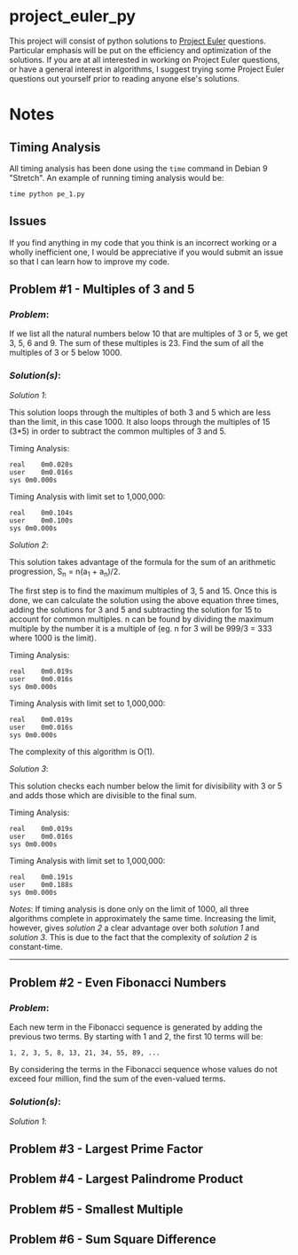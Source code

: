 # project_euler_py
This project will consist of python solutions to [Project Euler](https://projecteuler.net) questions. Particular emphasis will be put on the efficiency and optimization of the solutions. If you are at all interested in working on Project Euler questions, or have a general interest in algorithms, I suggest trying some Project Euler questions out yourself prior to reading anyone else's solutions.

# Notes
## Timing Analysis
All timing analysis has been done using the `time` command in Debian 9 "Stretch". An example of running timing analysis would be:
```
time python pe_1.py
```

## Issues
If you find anything in my code that you think is an incorrect working or a wholly inefficient one, I would be appreciative if you would submit an issue so that I can learn how to improve my code.

## Problem \#1 - Multiples of 3 and 5
### _Problem_:
If we list all the natural numbers below 10 that are multiples of 3 or 5, we get 3, 5, 6 and 9. The sum of these multiples is 23. Find the sum of all the multiples of 3 or 5 below 1000.

### _Solution(s)_:
_Solution 1_:

This solution loops through the multiples of both 3 and 5 which are less than the limit, in this case 1000. It also loops through the multiples of 15 (3\*5) in order to subtract the common multiples of 3 and 5.

Timing Analysis:
```
real	0m0.020s
user	0m0.016s
sys	0m0.000s
```

Timing Analysis with limit set to 1,000,000:
```
real	0m0.104s
user	0m0.100s
sys	0m0.000s
```

_Solution 2_:

This solution takes advantage of the formula for the sum of an arithmetic progression, S<sub>n</sub> = n(a<sub>1</sub> + a<sub>n</sub>)/2.

The first step is to find the maximum multiples of 3, 5 and 15. Once this is done, we can calculate the solution using the above equation three times, adding the solutions for 3 and 5 and subtracting the solution for 15 to account for common multiples. n can be found by dividing the maximum multiple by the number it is a multiple of (eg. n for 3 will be 999/3 = 333 where 1000 is the limit).

Timing Analysis:
```
real	0m0.019s
user	0m0.016s
sys	0m0.000s
```

Timing Analysis with limit set to 1,000,000:
```
real	0m0.019s
user	0m0.016s
sys	0m0.000s
```

The complexity of this algorithm is O(1).

_Solution 3_:

This solution checks each number below the limit for divisibility with 3 or 5 and adds those which are divisible to the final sum.

Timing Analysis:
```
real	0m0.019s
user	0m0.016s
sys	0m0.000s
```

Timing Analysis with limit set to 1,000,000:
```
real	0m0.191s
user	0m0.188s
sys	0m0.000s
```

_Notes_:
If timing analysis is done only on the limit of 1000, all three algorithms complete in approximately the same time. Increasing the limit, however, gives _solution 2_ a clear advantage over both _solution 1_ and _solution 3_. This is due to the fact that the complexity of _solution 2_ is constant-time.

---

## Problem \#2 - Even Fibonacci Numbers
### _Problem_:
Each new term in the Fibonacci sequence is generated by adding the previous two terms. By starting with 1 and 2, the first 10 terms will be:
```
1, 2, 3, 5, 8, 13, 21, 34, 55, 89, ...
```
By considering the terms in the Fibonacci sequence whose values do not exceed four million, find the sum of the even-valued terms.

### _Solution(s)_:
_Solution 1_:

## Problem \#3 - Largest Prime Factor

## Problem \#4 - Largest Palindrome Product

## Problem \#5 - Smallest Multiple

## Problem \#6 - Sum Square Difference
